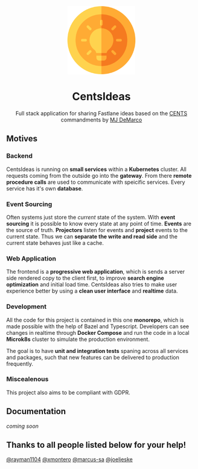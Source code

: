 <div align="center">
  <a href="https://centsideas.com">
    <img width="180px" height="auto" src="misc/assets/icon.png" />
  </a>
  <br>
  <h1>CentsIdeas</h1>
  <p>
    Full stack application for sharing Fastlane ideas based on the
    <a href="https://www.thefastlaneforum.com/community/threads/the-cents-business-commandments-for-entrepreneurs.81090/">CENTS</a>
    commandments by
    <a href="https://www.mjdemarco.com/">MJ DeMarco</a>
  </p>
</div>

## Motives

### Backend

CentsIdeas is running on **small services** within a **Kubernetes** cluster. All requests coming from the outside go into the **gateway**. From there **remote procedure calls** are used to communicate with speicific services. Every service has it's own **database**.

### Event Sourcing

Often systems just store the _current_ state of the system. With **event sourcing** it is possible to know every state at any point of time. **Events** are the source of truth. **Projectors** listen for events and **project** events to the current state. Thus we can **separate the write and read side** and the current state behaves just like a cache.

### Web Application

The frontend is a **progressive web application**, which is sends a server side rendered copy to the client first, to improve **search engine optimization** and initial load time. CentsIdeas also tries to make user experience better by using a **clean user interface** and **realtime** data.

### Development

All the code for this project is contained in this one **monorepo**, which is made possible with the help of Bazel and Typescript. Developers can see changes in realtime through **Docker Compose** and run the code in a local **Microk8s** cluster to simulate the production environment.

The goal is to have **unit and integration tests** spaning across all services and packages, such that new features can be delivered to production frequently.

### Miscealenous

This project also aims to be compliant with GDPR.

## Documentation

_coming soon_

## Thanks to all people listed below for your help!

[@rayman1104](https://github.com/rayman1104) [@xmontero](https://github.com/xmontero) [@marcus-sa](https://github.com/marcus-sa) [@joeljeske](https://github.com/joeljeske)
